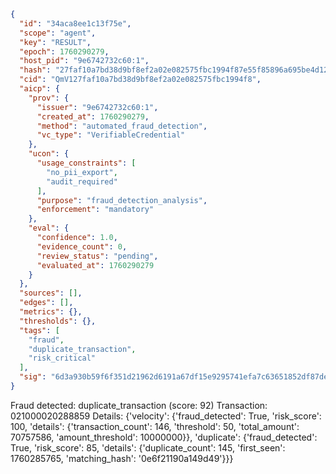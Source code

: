 ```json
{
  "id": "34aca8ee1c13f75e",
  "scope": "agent",
  "key": "RESULT",
  "epoch": 1760290279,
  "host_pid": "9e6742732c60:1",
  "hash": "27faf10a7bd38d9bf8ef2a02e082575fbc1994f87e55f85896a695be4d12a1a4",
  "cid": "QmV127faf10a7bd38d9bf8ef2a02e082575fbc1994f8",
  "aicp": {
    "prov": {
      "issuer": "9e6742732c60:1",
      "created_at": 1760290279,
      "method": "automated_fraud_detection",
      "vc_type": "VerifiableCredential"
    },
    "ucon": {
      "usage_constraints": [
        "no_pii_export",
        "audit_required"
      ],
      "purpose": "fraud_detection_analysis",
      "enforcement": "mandatory"
    },
    "eval": {
      "confidence": 1.0,
      "evidence_count": 0,
      "review_status": "pending",
      "evaluated_at": 1760290279
    }
  },
  "sources": [],
  "edges": [],
  "metrics": {},
  "thresholds": {},
  "tags": [
    "fraud",
    "duplicate_transaction",
    "risk_critical"
  ],
  "sig": "6d3a930b59f6f351d21962d6191a67df15e9295741efa7c63651852df87de725"
}
```

Fraud detected: duplicate_transaction (score: 92)
Transaction: 021000020288859
Details: {'velocity': {'fraud_detected': True, 'risk_score': 100, 'details': {'transaction_count': 146, 'threshold': 50, 'total_amount': 70757586, 'amount_threshold': 10000000}}, 'duplicate': {'fraud_detected': True, 'risk_score': 85, 'details': {'duplicate_count': 145, 'first_seen': 1760285765, 'matching_hash': '0e6f21190a149d49'}}}